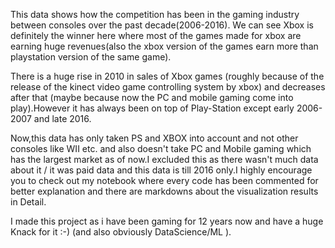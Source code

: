 This data shows how the competition has been in the gaming industry between consoles over the past decade(2006-2016). We can see Xbox is definitely the winner here where most of the games made for xbox are earning huge revenues(also the xbox version of the games earn more than playstation version of the same game).      

There is a huge rise in 2010 in sales of Xbox games (roughly because of the release of the kinect video game controlling system by xbox) and decreases after that (maybe because now the PC and mobile gaming come into play).However it has always been on top of Play-Station except early 2006-2007 and late 2016.   

Now,this data has only taken PS and XBOX into account and not other consoles like WII etc. and also doesn't take PC and Mobile gaming which has the largest market as of now.I excluded this as there wasn't much data about it / it was paid data and this data is till 2016 only.I highly encourage you to check out my notebook where every code has been commented for better explanation and there are markdowns about the visualization results in Detail.    

I made this project as i have been gaming for 12 years now and have a huge Knack for it :-) (and also obviously DataScience/ML ).    
